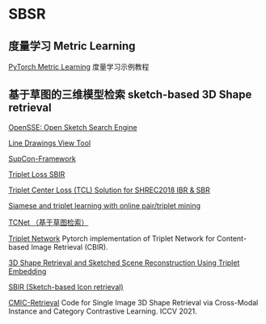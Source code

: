 # SBSR
## 度量学习 Metric Learning

[PyTorch Metric Learning](https://github.com/KevinMusgrave/pytorch-metric-learning/blob/master/examples/notebooks/TrainWithClassifier.ipynb "度量学习示例教程")
    度量学习示例教程


## 基于草图的三维模型检索 sketch-based 3D Shape retrieval

[OpenSSE: Open Sketch Search Engine](https://github.com/zddhub/opensse)

[Line Drawings View Tool](https://github.com/zddhub/trianglemesh)
    
[SupCon-Framework](https://github.com/ivanpanshin/SupCon-Framework)

[Triplet Loss SBIR](https://github.com/TuBui/Triplet_Loss_SBIR)

[Triplet Center Loss (TCL) Solution for SHREC2018 IBR & SBR](https://github.com/xlliu7/Shrec2018_TripletCenterLoss.pytorch)
    
[Siamese and triplet learning with online pair/triplet mining](https://github.com/adambielski/siamese-triplet)

[TCNet （基于草图检索）](https://github.com/avalonstrel/TCNet)

[Triplet Network](https://github.com/thainguyentrong/triplet-net)
    Pytorch implementation of Triplet Network for Content-based Image Retrieval (CBIR).

[3D Shape Retrieval and Sketched Scene Reconstruction Using Triplet Embedding](https://github.com/Madalaski/MattRedmondL3Project)
    
[SBIR (Sketch-based Icon retrieval)](https://github.com/emizzz/Sketch-to-Icon-Paper-Code)

[CMIC-Retrieval](https://github.com/IGLICT/IBSR_jittor)
    Code for Single Image 3D Shape Retrieval via Cross-Modal Instance and Category Contrastive Learning. ICCV 2021.
